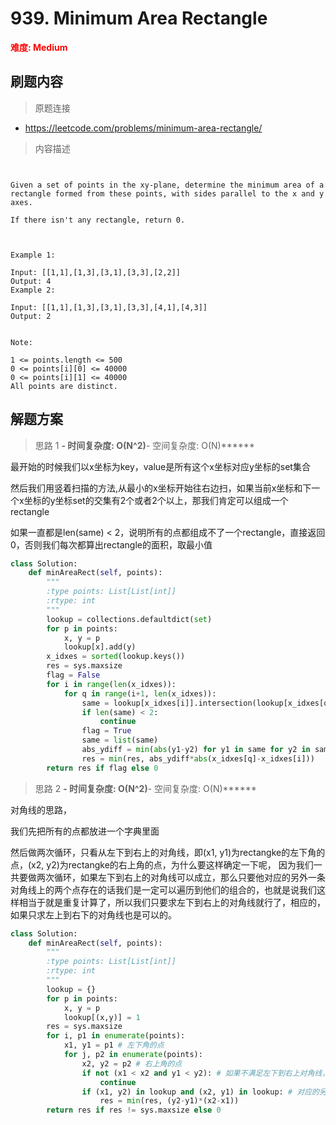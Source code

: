 # 939. Minimum Area Rectangle

**<font color=red>难度: Medium</font>**

## 刷题内容

> 原题连接

* https://leetcode.com/problems/minimum-area-rectangle/

> 内容描述

```


Given a set of points in the xy-plane, determine the minimum area of a rectangle formed from these points, with sides parallel to the x and y axes.

If there isn't any rectangle, return 0.

 

Example 1:

Input: [[1,1],[1,3],[3,1],[3,3],[2,2]]
Output: 4
Example 2:

Input: [[1,1],[1,3],[3,1],[3,3],[4,1],[4,3]]
Output: 2
 

Note:

1 <= points.length <= 500
0 <= points[i][0] <= 40000
0 <= points[i][1] <= 40000
All points are distinct.
```

## 解题方案

> 思路 1
******- 时间复杂度: O(N^2)******- 空间复杂度: O(N)******


最开始的时候我们以x坐标为key，value是所有这个x坐标对应y坐标的set集合

然后我们用竖着扫描的方法,从最小的x坐标开始往右边扫，如果当前x坐标和下一个x坐标的y坐标set的交集有2个或者2个以上，那我们肯定可以组成一个rectangle

如果一直都是len(same) < 2，说明所有的点都组成不了一个rectangle，直接返回0，否则我们每次都算出rectangle的面积，取最小值

```python
class Solution:
    def minAreaRect(self, points):
        """
        :type points: List[List[int]]
        :rtype: int
        """
        lookup = collections.defaultdict(set)
        for p in points:
            x, y = p
            lookup[x].add(y)
        x_idxes = sorted(lookup.keys())
        res = sys.maxsize
        flag = False
        for i in range(len(x_idxes)):
            for q in range(i+1, len(x_idxes)):
                same = lookup[x_idxes[i]].intersection(lookup[x_idxes[q]])
                if len(same) < 2:
                    continue
                flag = True
                same = list(same)
                abs_ydiff = min(abs(y1-y2) for y1 in same for y2 in same if y1 != y2)
                res = min(res, abs_ydiff*abs(x_idxes[q]-x_idxes[i]))
        return res if flag else 0
```

> 思路 2
******- 时间复杂度: O(N^2)******- 空间复杂度: O(N)******

对角线的思路，

我们先把所有的点都放进一个字典里面

然后做两次循环，只看从左下到右上的对角线，即(x1, y1)为rectangke的左下角的点，(x2, y2)为rectangke的右上角的点，为什么要这样确定一下呢，
因为我们一共要做两次循环，如果左下到右上的对角线可以成立，那么只要他对应的另外一条对角线上的两个点存在的话我们是一定可以遍历到他们的组合的，也就是说我们这样相当于就是重复计算了，所以我们只要求左下到右上的对角线就行了，相应的，如果只求左上到右下的对角线也是可以的。



```python
class Solution:
    def minAreaRect(self, points):
        """
        :type points: List[List[int]]
        :rtype: int
        """
        lookup = {}
        for p in points:
            x, y = p
            lookup[(x,y)] = 1
        res = sys.maxsize
        for i, p1 in enumerate(points):
            x1, y1 = p1 # 左下角的点
            for j, p2 in enumerate(points):
                x2, y2 = p2 # 右上角的点
                if not (x1 < x2 and y1 < y2): # 如果不满足左下到右上对角线，就continue
                    continue
                if (x1, y2) in lookup and (x2, y1) in lookup: # 对应的另外一条左上到右下对角线存在
                    res = min(res, (y2-y1)*(x2-x1))
        return res if res != sys.maxsize else 0
```





























